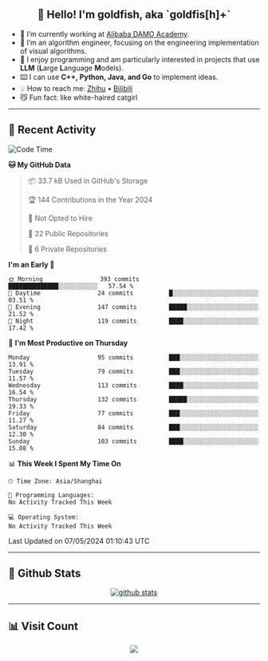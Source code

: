 
<h2 align="center">👋 Hello! I'm goldfish, aka `goldfis[h]+`</h2>

- 📍 I’m currently working at [Alibaba DAMO Academy](https://damo.alibaba.com/).  
- 🌱 I’m an algorithm engineer, focusing on the engineering implementation of visual algorithms.  
- 💬 I enjoy programming and am particularly interested in projects that use **LLM** (**L**arge **L**anguage **M**odels).   
- ⌨️ I can use **C++, Python, Java, and Go** to implement ideas.  
- 💡 How to reach me: [Zhihu](https://www.zhihu.com/people/goldfishh) • [Bilibili](https://space.bilibili.com/11349246)  
- 😼 Fun fact: like white-haired catgirl  

-------

## 🔧 Recent Activity

<!--START_SECTION:waka-->
![Code Time](http://img.shields.io/badge/Code%20Time-85%20hrs%2024%20mins-blue)

**🐱 My GitHub Data** 

> 📦 33.7 kB Used in GitHub's Storage 
 > 
> 🏆 144 Contributions in the Year 2024
 > 
> 🚫 Not Opted to Hire
 > 
> 📜 22 Public Repositories 
 > 
> 🔑 6 Private Repositories 
 > 
**I'm an Early 🐤** 

```text
🌞 Morning                393 commits         ██████████████░░░░░░░░░░░   57.54 % 
🌆 Daytime                24 commits          █░░░░░░░░░░░░░░░░░░░░░░░░   03.51 % 
🌃 Evening                147 commits         █████░░░░░░░░░░░░░░░░░░░░   21.52 % 
🌙 Night                  119 commits         ████░░░░░░░░░░░░░░░░░░░░░   17.42 % 
```
📅 **I'm Most Productive on Thursday** 

```text
Monday                   95 commits          ███░░░░░░░░░░░░░░░░░░░░░░   13.91 % 
Tuesday                  79 commits          ███░░░░░░░░░░░░░░░░░░░░░░   11.57 % 
Wednesday                113 commits         ████░░░░░░░░░░░░░░░░░░░░░   16.54 % 
Thursday                 132 commits         █████░░░░░░░░░░░░░░░░░░░░   19.33 % 
Friday                   77 commits          ███░░░░░░░░░░░░░░░░░░░░░░   11.27 % 
Saturday                 84 commits          ███░░░░░░░░░░░░░░░░░░░░░░   12.30 % 
Sunday                   103 commits         ████░░░░░░░░░░░░░░░░░░░░░   15.08 % 
```


📊 **This Week I Spent My Time On** 

```text
🕑︎ Time Zone: Asia/Shanghai

💬 Programming Languages: 
No Activity Tracked This Week

💻 Operating System: 
No Activity Tracked This Week
```


 Last Updated on 07/05/2024 01:10:43 UTC
<!--END_SECTION:waka-->

-------

## 📆 Github Stats

<p align="center">
    <a href="https://github.com/anuraghazra/github-readme-stats">
      <img src="https://github-readme-stats.vercel.app/api?username=goldfishh&show_icons=true&theme=dracula" alt="github stats" />
    </a>
</p>

-------

## 📊 Visit Count

<p align="center">
  <a href="https://count.getloli.com/"><img src="https://count.getloli.com/get/@:goldfishh?theme=rule34"></a>
</p>
